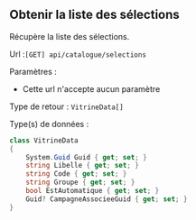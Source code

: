 ## <span id='listeselections'>Obtenir la liste des sélections</span>

Récupère la liste des sélections.

Url :`[GET] api/catalogue/selections`

Paramètres : 

- Cette url n'accepte aucun paramètre

Type de retour : `VitrineData[]`

Type(s) de données :

```csharp
class VitrineData
{
	System.Guid Guid { get; set; }
	string Libelle { get; set; }
	string Code { get; set; }
	string Groupe { get; set; }
	bool EstAutomatique { get; set; }
	Guid? CampagneAssocieeGuid { get; set; }
}

```

